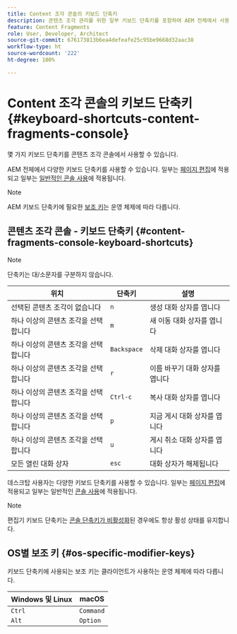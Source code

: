 ```yaml
---
title: Content 조각 콘솔의 키보드 단축키
description: 콘텐츠 조각 관리를 위한 일부 키보드 단축키를 포함하여 AEM 전체에서 사용할 수 있는 다양한 키보드 단축키
feature: Content Fragments
role: User, Developer, Architect
source-git-commit: 676173813b6ea4defeafe25c95be9668d32aac38
workflow-type: ht
source-wordcount: '222'
ht-degree: 100%

---
```



# Content 조각 콘솔의 키보드 단축키 {#keyboard-shortcuts-content-fragments-console}

몇 가지 키보드 단축키를 콘텐츠 조각 콘솔에서 사용할 수 있습니다.

AEM 전체에서 다양한 키보드 단축키를 사용할 수 있습니다. 일부는 [페이지 편집](/help/sites-cloud/authoring/fundamentals/keyboard-shortcuts.md)에 적용되고 일부는 [일반적인 콘솔 사용](/help/sites-cloud/authoring/getting-started/keyboard-shortcuts.md)에 적용됩니다.

>[!NOTE]
>
>AEM 키보드 단축키에 필요한 [보조 키](#os-specific-modifier-keys)는 운영 체제에 따라 다릅니다.

## 콘텐츠 조각 콘솔 - 키보드 단축키 {#content-fragments-console-keyboard-shortcuts}

>[!NOTE]
>
>단축키는 대/소문자를 구분하지 않습니다.

| 위치 | 단축키 | 설명 |
|---|---|---|
| 선택된 콘텐츠 조각이 없습니다 | `n` | 생성 대화 상자를 엽니다 |
| 하나 이상의 콘텐츠 조각을 선택합니다 | `m` | 새 이동 대화 상자를 엽니다 |
| 하나 이상의 콘텐츠 조각을 선택합니다 | `Backspace` | 삭제 대화 상자를 엽니다 |
| 하나 이상의 콘텐츠 조각을 선택합니다 | `r` | 이름 바꾸기 대화 상자를 엽니다 |
| 하나 이상의 콘텐츠 조각을 선택합니다 | `Ctrl-c` | 복사 대화 상자를 엽니다 |
| 하나 이상의 콘텐츠 조각을 선택합니다 | `p` | 지금 게시 대화 상자를 엽니다 |
| 하나 이상의 콘텐츠 조각을 선택합니다 | `u` | 게시 취소 대화 상자를 엽니다 |
| 모든 열린 대화 상자 | `esc` | 대화 상자가 해제됩니다 |

데스크탑 사용자는 다양한 키보드 단축키를 사용할 수 있습니다. 일부는 [페이지 편집](/help/sites-cloud/authoring/fundamentals/keyboard-shortcuts.md)에 적용되고 일부는 일반적인 [콘솔 사용](/help/sites-cloud/authoring/getting-started/keyboard-shortcuts.md)에 적용됩니다.

>[!NOTE]
>
>편집기 키보드 단축키는 [콘솔 단축키가 비활성화](/help/sites-cloud/authoring/getting-started/keyboard-shortcuts.md#deactivating-keyboard-shortcuts)된 경우에도 항상 활성 상태를 유지합니다.

## OS별 보조 키 {#os-specific-modifier-keys}

키보드 단축키에 사용되는 보조 키는 클라이언트가 사용하는 운영 체제에 따라 다릅니다.

| Windows 및 Linux | macOS |
|---|---|
| `Ctrl` | `Command` |
| `Alt` | `Option` |

